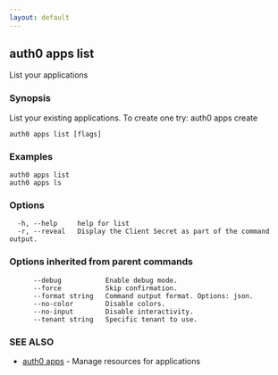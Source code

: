 ```yaml
---
layout: default
---
```

## auth0 apps list

List your applications

### Synopsis

List your existing applications. To create one try:
auth0 apps create

```
auth0 apps list [flags]
```

### Examples

```
auth0 apps list
auth0 apps ls
```

### Options

```
  -h, --help     help for list
  -r, --reveal   Display the Client Secret as part of the command output.
```

### Options inherited from parent commands

```
      --debug           Enable debug mode.
      --force           Skip confirmation.
      --format string   Command output format. Options: json.
      --no-color        Disable colors.
      --no-input        Disable interactivity.
      --tenant string   Specific tenant to use.
```

### SEE ALSO

* [auth0 apps](auth0_apps.md)	 - Manage resources for applications

